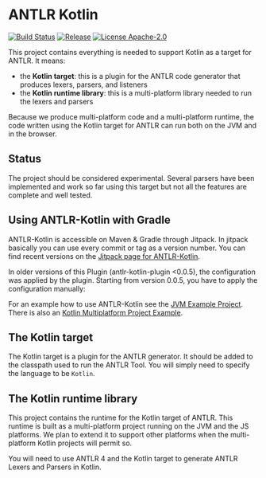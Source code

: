 # ANTLR Kotlin

[![Build Status](https://travis-ci.org/Strumenta/antlr-kotlin.svg?branch=master)](https://travis-ci.org/Strumenta/antlr-kotlin) [![Release](https://jitpack.io/v/com.strumenta/antlr-kotlin.svg)](https://jitpack.io/#com.strumenta/antlr-kotlin)
[![License Apache-2.0](https://img.shields.io/badge/license-Apache--2.0-blue.svg)](LICENSE)

This project contains everything is needed to support Kotlin as a target for ANTLR. 
It means:

* the **Kotlin target**: this is a plugin for the ANTLR code generator that produces lexers, parsers, and listeners
* the **Kotlin runtime library**: this is a multi-platform library needed to run the lexers and parsers

Because we produce multi-platform code and a multi-platform runtime, the code written using the Kotlin target for ANTLR can run both on the JVM and in the browser. 

## Status

The project should be considered experimental. Several parsers have been implemented and work so far using this target but not all the features are complete and well tested.

## Using ANTLR-Kotlin with Gradle

ANTLR-Kotlin is accessible on Maven & Gradle through Jitpack. In jitpack basically you can use every commit or tag as a version number. You can find recent versions on the [Jitpack page for ANTLR-Kotlin](https://jitpack.io/#com.strumenta/antlr-kotlin).

In older versions of this Plugin (antlr-kotlin-plugin <0.0.5), the configuration was applied by the plugin.
Starting from version 0.0.5, you have to apply the configuration manually:

For an example how to use ANTLR-Kotlin see the [JVM Example Project](antlr-kotlin-examples-jvm/build.gradle.kts).
There is also an [Kotlin Multiplatform Project Example](antlr-kotlin-examples-mpp/build.gradle.kts).

## The Kotlin target

The Kotlin target is a plugin for the ANTLR generator. It should be added to the classpath used to run the ANTLR Tool.
You will simply need to specify the language to be `Kotlin`.

## The Kotlin runtime library

This project contains the runtime for the Kotlin target of ANTLR. This runtime is built as a multi-platform project
running on the JVM and the JS platforms. We plan to extend it to support other platforms when the multi-platform Kotlin
projects will permit so.

You will need to use ANTLR 4 and the Kotlin target to generate ANTLR Lexers and Parsers in Kotlin. 
